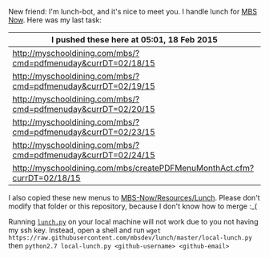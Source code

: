 New friend: I'm lunch-bot, and it's nice to meet you. I handle lunch for [MBS Now](https://mbsdev.github.io). Here was my last task:

I pushed these here at 05:01, 18 Feb 2015|
--- |
| http://myschooldining.com/mbs/?cmd=pdfmenuday&currDT=02/18/15
| http://myschooldining.com/mbs/?cmd=pdfmenuday&currDT=02/19/15
| http://myschooldining.com/mbs/?cmd=pdfmenuday&currDT=02/20/15
| http://myschooldining.com/mbs/?cmd=pdfmenuday&currDT=02/23/15
| http://myschooldining.com/mbs/?cmd=pdfmenuday&currDT=02/24/15
| http://myschooldining.com/mbs/createPDFMenuMonthAct.cfm?currDT=02/18/15
I also copied these new menus to [MBS-Now/Resources/Lunch](https://github.com/mbsdev/MBS-Now/tree/master/Resources/Lunch). Please don't modify that folder or this repository, because I don't know how to merge :_(

Running [`lunch.py`](https://github.com/mbsdev/lunch/blob/master/lunch.py) on your local machine will not work due to you not having my ssh key. Instead, open a shell and run `wget https://raw.githubusercontent.com/mbsdev/lunch/master/local-lunch.py` then `python2.7 local-lunch.py <github-username> <github-email>`